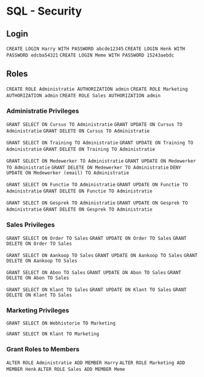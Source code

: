 # SQL - Security

## Login

`CREATE LOGIN Harry WITH PASSWORD abcde12345`
`CREATE LOGIN Henk WITH PASSWORD edcba54321`
`CREATE LOGIN Meme WITH PASSWORD 15243aebdc`

## Roles
`CREATE ROLE Administratie AUTHORIZATION admin`
`CREATE ROLE Marketing AUTHORIZATION admin`
`CREATE ROLE Sales AUTHORIZATION admin`

### Administratie Privileges
`GRANT SELECT ON Cursus TO Administratie`
`GRANT UPDATE ON Cursus TO Administratie`
`GRANT DELETE ON Cursus TO Administratie`

`GRANT SELECT ON Training TO Administratie`
`GRANT UPDATE ON Training TO Administratie`
`GRANT DELETE ON Training TO Administratie`

`GRANT SELECT ON Medewerker TO Administratie`
`GRANT UPDATE ON Medewerker TO Administratie`
`GRANT DELETE ON Medewerker TO Administratie`
`DENY UPDATE ON Medewerker (email) TO Administratie`

`GRANT SELECT ON Functie TO Administratie`
`GRANT UPDATE ON Functie TO Administratie`
`GRANT DELETE ON Functie TO Administratie`

`GRANT SELECT ON Gesprek TO Administratie`
`GRANT UPDATE ON Gesprek TO Administratie`
`GRANT DELETE ON Gesprek TO Administratie`

### Sales Privileges
`GRANT SELECT ON Order TO Sales`
`GRANT UPDATE ON Order TO Sales`
`GRANT DELETE ON Order TO Sales`

`GRANT SELECT ON Aankoop TO Sales`
`GRANT UPDATE ON Aankoop TO Sales`
`GRANT DELETE ON Aankoop TO Sales`

`GRANT SELECT ON Abon TO Sales`
`GRANT UPDATE ON Abon TO Sales`
`GRANT DELETE ON Abon TO Sales`

`GRANT SELECT ON Klant TO Sales`
`GRANT UPDATE ON Klant TO Sales`
`GRANT DELETE ON Klant TO Sales`

### Marketing Privileges
`GRANT SELECT ON Webhistorie TO Marketing`

`GRANT SELECT ON Klant TO Marketing`

### Grant Roles to Members
`ALTER ROLE Administratie ADD MEMBER Harry`
`ALTER ROLE Marketing ADD MEMBER Henk`
`ALTER ROLE Sales ADD MEMBER Meme`


